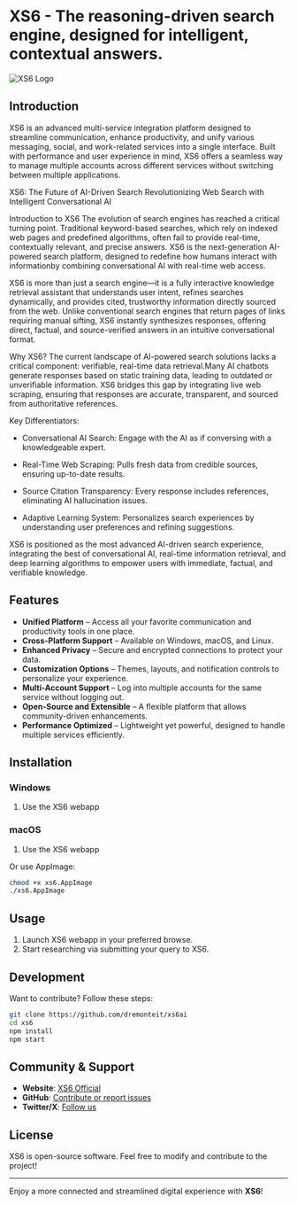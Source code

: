 # XS6 - The reasoning-driven search engine, designed for intelligent, contextual answers.

![XS6 Logo](https://cdn.prod.website-files.com/67ad14b4bcbd55907c015c36/67ad29039c658fb372170cb0_XS6-2-2.svg)

## Introduction
XS6 is an advanced multi-service integration platform designed to streamline communication, enhance productivity, and unify various messaging, social, and work-related services into a single interface. Built with performance and user experience in mind, XS6 offers a seamless way to manage multiple accounts across different services without switching between multiple applications.

XS6: The Future of AI-Driven Search
Revolutionizing Web Search with Intelligent Conversational AI

Introduction to XS6
The evolution of search engines has reached a critical turning point. Traditional keyword-based searches, which rely on indexed web pages and predefined algorithms, often fail to provide real-time, contextually relevant, and precise answers. XS6 is the next-generation AI-powered search platform, designed to redefine how humans interact with informationby combining conversational AI with real-time web access.

XS6 is more than just a search engine—it is a fully interactive knowledge retrieval assistant that understands user intent, refines searches dynamically, and provides cited, trustworthy information directly sourced from the web. Unlike conventional search engines that return pages of links requiring manual sifting, XS6 instantly synthesizes responses, offering direct, factual, and source-verified answers in an intuitive conversational format.

Why XS6?
The current landscape of AI-powered search solutions lacks a critical component: verifiable, real-time data retrieval.Many AI chatbots generate responses based on static training data, leading to outdated or unverifiable information. XS6 bridges this gap by integrating live web scraping, ensuring that responses are accurate, transparent, and sourced from authoritative references.

Key Differentiators:
- Conversational AI Search: Engage with the AI as if conversing with a knowledgeable expert.

- Real-Time Web Scraping: Pulls fresh data from credible sources, ensuring up-to-date results.

- Source Citation Transparency: Every response includes references, eliminating AI hallucination issues.

- Adaptive Learning System: Personalizes search experiences by understanding user preferences and refining suggestions.

XS6 is positioned as the most advanced AI-driven search experience, integrating the best of conversational AI, real-time information retrieval, and deep learning algorithms to empower users with immediate, factual, and verifiable knowledge.

## Features
- **Unified Platform** – Access all your favorite communication and productivity tools in one place.
- **Cross-Platform Support** – Available on Windows, macOS, and Linux.
- **Enhanced Privacy** – Secure and encrypted connections to protect your data.
- **Customization Options** – Themes, layouts, and notification controls to personalize your experience.
- **Multi-Account Support** – Log into multiple accounts for the same service without logging out.
- **Open-Source and Extensible** – A flexible platform that allows community-driven enhancements.
- **Performance Optimized** – Lightweight yet powerful, designed to handle multiple services efficiently.

## Installation
### Windows
1. Use the XS6 webapp

### macOS
1. Use the XS6 webapp

Or use AppImage:
```sh
chmod +x xs6.AppImage
./xs6.AppImage
```

## Usage
1. Launch XS6 webapp in your preferred browse.
2. Start researching via submitting your query to XS6.

## Development
Want to contribute? Follow these steps:
```sh
git clone https://github.com/dremonteit/xs6ai
cd xs6
npm install
npm start
```

## Community & Support
- **Website**: [XS6 Official](https://xs6.io)
- **GitHub**: [Contribute or report issues](https://github.com/dremonteit/xs6ai)
- **Twitter/X**: [Follow us](https://x.com/xs6)

## License
XS6 is open-source software. Feel free to modify and contribute to the project!

---
Enjoy a more connected and streamlined digital experience with **XS6**!

